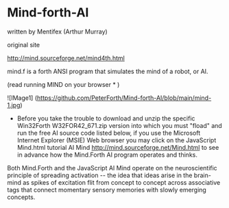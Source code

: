 # Mind-forth-AI
written by 
Mentifex (Arthur Murray)

original site 

http://mind.sourceforge.net/mind4th.html

mind.f  is a forth ANSI program that simulates the mind of a robot,
or AI.

(read  running MIND on your browser * ) 

![IMage1] (https://github.com/PeterForth/Mind-forth-AI/blob/main/mind-1.jpg)

* Before you take the trouble to download and unzip the specific Win32Forth 
W32FOR42_671.zip version into which you must "fload" and run the free AI 
source code listed below, if you use the Microsoft Internet Explorer (MSIE) 
Web browser you may click on the JavaScript Mind.html tutorial AI Mind
http://mind.sourceforge.net/Mind.html 
to see in advance how the Mind.Forth AI program operates and thinks. 

Both Mind.Forth and the JavaScript AI Mind operate on the neuroscientific 
principle of spreading activation -- the idea that ideas arise in the brain-mind 
as spikes of excitation flit from concept to concept across associative tags 
that connect momentary sensory memories with slowly emerging concepts. 
